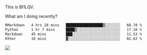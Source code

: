 This is BI1LQV.

What am I doing recently?

<!--START_SECTION:waka-->

```txt
RMarkdown   4 hrs 28 mins   █████████████████▒░░░░░░░   68.70 %
Python      1 hr 7 mins     ████▒░░░░░░░░░░░░░░░░░░░░   17.16 %
Markdown    45 mins         ███░░░░░░░░░░░░░░░░░░░░░░   11.53 %
Other       10 mins         ▓░░░░░░░░░░░░░░░░░░░░░░░░   02.62 %
```

<!--END_SECTION:waka-->

<img src="https://github-readme-stats.vercel.app/api?username=bi1lqv&show_icons=true&count_private=true">

